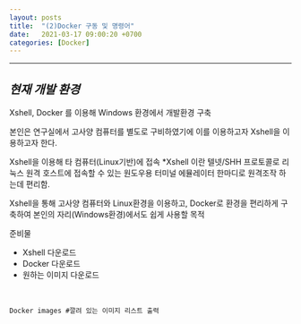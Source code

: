 ```yaml
---
layout: posts
title:  "(2)Docker 구동 및 명령어"
date:   2021-03-17 09:00:20 +0700
categories: [Docker]
---
```

<link rel = "stylesheet" href ="/static/css/bootstrap.min.css">

--------------------------

## *현재 개발 환경*<br/>
Xshell, Docker 를 이용해 Windows 환경에서 개발환경 구축<br/>

본인은 연구실에서 고사양 컴퓨터를 별도로 구비하였기에 이를 이용하고자 Xshell을 이용하고자 한다.<br/> 

Xshell을 이용해 타 컴퓨터(Linux기반)에 접속
*Xshell 이란 텔넷/SHH 프로토콜로 리눅스 원격 호스트에 접속할 수 있는 원도우용 터미널 에뮬레이터
한마디로 원격조작 하는데 편리함.<br/>

Xshell을 통해 고사양 컴퓨터와 Linux환경을 이용하고, Docker로 환경을 편리하게 구축하여 본인의 자리(Windows환경)에서도 쉽게 사용할 목적<br/>

준비물
- Xshell 다운로드
- Docker 다운로드
- 원하는 이미지 다운로드<br/>
<br/>

~~~
Docker images #깔려 있는 이미지 리스트 출력

~~~
 

